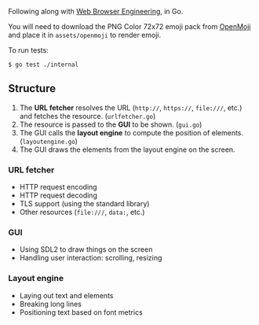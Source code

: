 Following along with [Web Browser Engineering](https://browser.engineering/), in Go.

You will need to download the PNG Color 72x72 emoji pack from [OpenMoji](https://openmoji.org/) and
place it in `assets/openmoji` to render emoji.

To run tests:

```shell
$ go test ./internal
```

## Structure
1. The **URL fetcher** resolves the URL (`http://`, `https://`, `file:///`, etc.) and fetches the resource. (`urlfetcher.go`)
2. The resource is passed to the **GUI** to be shown. (`gui.go`)
3. The GUI calls the **layout engine** to compute the position of elements. (`layoutengine.go`)
4. The GUI draws the elements from the layout engine on the screen.

### URL fetcher
- HTTP request encoding
- HTTP request decoding
- TLS support (using the standard library)
- Other resources (`file:///`, `data:`, etc.)

### GUI
- Using SDL2 to draw things on the screen
- Handling user interaction: scrolling, resizing

### Layout engine
- Laying out text and elements
- Breaking long lines
- Positioning text based on font metrics
